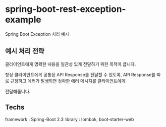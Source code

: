 
# spring-boot-rest-exception-example
Spring Boot Exception 처리 예시

## 예시 처리 전략
클라이언트에게 명확한 내용을 일관성 있게 전달하기 위한 목적이 큽니다.

항상 클라이언트에게 공통된 API Response를 전달할 수 있도록, API Response를 따로 규정하고 에러가 발생되면 정확한 에러 메시지를 클라이언트에게

전달해줍니다.

## Techs
framework : Spring-Boot 2.3
library : lombok, boot-starter-web
